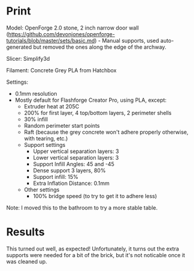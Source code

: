 # Print

Model: OpenForge 2.0 stone, 2 inch narrow door wall (https://github.com/devonjones/openforge-tutorials/blob/master/sets/basic.md)
    - Manual supports, used auto-generated but removed the ones along the edge of the archway.

Slicer: Simplify3d

Filament: Concrete Grey PLA from Hatchbox

Settings:
- 0.1mm resolution
- Mostly default for Flashforge Creator Pro, using PLA, except:
    - Extruder heat at 205C
    - 200% for first layer, 4 top/bottom layers, 2 perimeter shells
    - 30% infill
    - Random perimeter start points
    - Raft (because the grey concrete won't adhere properly otherwise, with tearing, etc.)
    - Support settings
        - Upper vertical separation layers: 3
        - Lower vertical separation layers: 3
        - Support Infill Angles: 45 and -45
        - Dense support 3 layers, 80%
        - Support infill: 15%
        - Extra Inflation Distance: 0.1mm
    - Other settings
        - 100% bridge speed (to try to get it to adhere less)

Note: I moved this to the bathroom to try a more stable table.

# Results

This turned out well, as expected! Unfortunately, it turns out the extra supports were needed for a bit of the brick, but it's not noticable once it was cleaned up.
